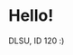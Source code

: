 # Hello!

DLSU, ID 120 :)
<!---
alfonsomiguelcruz/alfonsomiguelcruz is a ✨ special ✨ repository because its `README.md` (this file) appears on your GitHub profile.
You can click the Preview link to take a look at your changes.
--->

